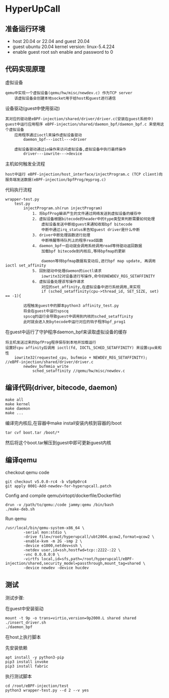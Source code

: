 # HyperUpCall

## 准备运行环境

- host 20.04 or 22.04 and guest 20.04
- guest ubuntu 20.04 kernel version: linux-5.4.224
- enable guest root ssh enable and password to 0

## 代码实现原理

虚拟设备

	qemu中实现一个虚拟设备(qemu/hw/misc/newdev.c) 作为TCP server
		该虚拟设备会创建本地socket用于给host和guest进行通信

设备驱动(guest中使用驱动)

	其对应的驱动是eBPF-injection/shared/driver/driver.c(安装在guest系统中)
	guest中运行应用程序 eBPF-injection/shared/daemon_bpf/daemon_bpf.c 来使用这个虚拟设备
		应用程序通过ioctl来操作虚拟设备驱动
			daemon_bpf---ioctl--->driver

		虚拟设备驱动通过io操作来访问虚拟设备,虚拟设备中执行最终操作
			driver---iowrite--->device

主机如何触发全流程

	host中运行 eBPF-injection/host_interface/injectProgram.c (TCP client)向服务端发送数据(eBPF-injection/bpfProg/myprog.c)

代码执行流程

	wrapper-test.py
		test.py
			injectProgram.sh(run injectProgram)
				1. 将bpfProg编译产生的文件通过网络发送到虚拟设备的缓存中
				2. 虚拟设备根据bitecode的header中的type类型来判断需要如何处理
					虚拟设备发送中断给guest来通知收取bpf bitecode
					中断中通过irq_status来告知guest driver是什么中断
				3. driver中断处理函数进行处理
					中断唤醒等待队列上的程序read函数
				4. daemon_bpf一启动就会调用系统调用read等待驱动返回数据
					加载bpf bitecode到内核后,等待bpfmap的更新

					daemon等待bpfmap数据有变动后,进行bpf map update, 再调用ioctl set_affinity
				5. 回到驱动中处理daemon的ioctl请求
					iowrite32对设备进行写操作,命令码NEWDEV_REG_SETAFFINITY
				6. 虚拟设备处理该写操作请求
					对应的set_affinity,在虚拟设备中进行系统调用,来实现
					if (sched_setaffinity(cpu->thread_id, SET_SIZE, set) == -1){

			远程触发guest中的脚本python3 affinity_test.py
			将会在guest中运行spscq
			spscq的运行会导致guest中调用到内核的sched_setaffinity
			此时就会进入到bytecode中运行对应的钩子程序bpf_prog1


在guest中运行了守护程序daemon_bpf来读取虚拟设备的缓存

	将主机发送过来的bpfProg程序保存到本地并加载运行
	设置好cpu affinity后调用 ioctl(fd, IOCTL_SCHED_SETAFFINITY) 来设置cpu亲和性
		iowrite32(requested_cpu, bufmmio + NEWDEV_REG_SETAFFINITY); //eBPF-injection/shared/driver/driver.c
			newdev_bufmmio_write
				sched_setaffinity //qemu/hw/misc/newdev.c

## 编译代码(driver, bitecode, daemon)

	make all
	make kernel
	make daemon
	make ...

编译完内核后,在容器中make install安装内核到容器的/boot

	tar cvf boot.tar /boot/*

然后将这个boot.tar解压到guest中即可更新guest内核

## 编译qemu

checkout qemu code

	git checkout v5.0.0-rc4 -b v5p0p0rc4
	git apply 0001-Add-newdev-for-hyperupcall.patch

Config and compile qemu(virtopt/dockerfile/Dockerfile)

	drun -v /path/to/qemu:/code jammy:qemu /bin/bash
	./make-deb.sh

Run qemu

	/usr/local/bin/qemu-system-x86_64 \
			-serial mon:stdio \
			-drive file=/root/hyperupcall/ubt2004.qcow2,format=qcow2 \
			-enable-kvm -m 2G -smp 2 \
			-device e1000,netdev=ssh \
			-netdev user,id=ssh,hostfwd=tcp::2222-:22 \
			-vnc 0.0.0.0:0 \
			-virtfs local,id=sfs,path=/root/hyperupcall/eBPF-injection/shared,security_model=passthrough,mount_tag=shared \
			-device newdev -device hucdev

## 测试

测试步骤:

在guest中安装驱动

	mount -t 9p -o trans=virtio,version=9p2000.L shared shared
	./insert_driver.sh
	./daemon_bpf

在host上执行脚本

先安装依赖

	apt install -y python3-pip
	pip3 install invoke
	pip3 install fabric

执行测试脚本

	cd /root/eBPF-injection/test
	python3 wrapper-test.py --d 2 --v yes
